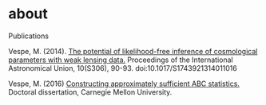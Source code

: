 # about

Publications

Vespe, M. (2014). [The potential of likelihood-free inference of cosmological parameters with weak lensing data.](https://www.cambridge.org/core/journals/proceedings-of-the-international-astronomical-union/article/potential-of-likelihoodfree-inference-of-cosmological-parameters-with-weak-lensing-data/0E1FEF317A0C09039B52C8791E63670D#article) Proceedings of the International Astronomical Union, 10(S306), 90-93. doi:10.1017/S1743921314011016

Vespe, M. (2016) [Constructing approximately sufficient ABC statistics.](docs/2016_0829_dissertation_mv.pdf) Doctoral dissertation, Carnegie Mellon University.
